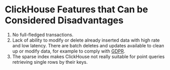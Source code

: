 # ClickHouse Features that Can be Considered Disadvantages

1. No full-fledged transactions.
2. Lack of ability to modify or delete already inserted data with high rate and low latency. There are batch deletes and updates available to clean up or modify data, for example to comply with [GDPR](https://gdpr-info.eu).
3. The sparse index makes ClickHouse not really suitable for point queries retrieving single rows by their keys.